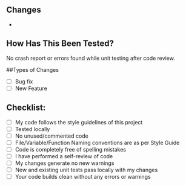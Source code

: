 ## Changes
-

## How Has This Been Tested?
No crash report or errors found while unit testing after code review.

##Types of Changes
- [ ] Bug fix
- [ ] New Feature

## Checklist:
- [ ] My code follows the style guidelines of this project
- [ ] Tested locally
- [ ] No unused/commented code
- [ ] File/Variable/Function Naming conventions are as per Style Guide
- [ ] Code is completely free of spelling mistakes
- [ ] I have performed a self-review of code
- [ ] My changes generate no new warnings
- [ ] New and existing unit tests pass locally with my changes
- [ ] Your code builds clean without any errors or warnings
